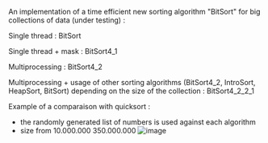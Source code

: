 An implementation of a time efficient new sorting algorithm "BitSort" for big collections of data (under testing) :

Single thread :
BitSort

Single thread + mask :
BitSort4_1

Multiprocessing :
BitSort4_2

Multiprocessing + usage of other sorting algorithms (BitSort4_2, IntroSort, HeapSort, BitSort) depending on the size of the collection :
BitSort4_2_2_1

Example of a comparaison with quicksort : 
- the randomly generated list of numbers is used against each algorithm
- size from 10.000.000 350.000.000
![image](https://github.com/project-13/algoTri/assets/35433969/607e9eba-292f-4cac-ae0f-4225f08910d4)
